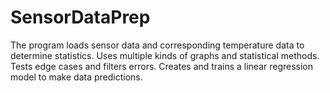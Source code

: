 # SensorDataPrep
The program loads sensor data and corresponding temperature data to determine statistics. 
Uses multiple kinds of graphs and statistical methods. 
Tests edge cases and filters errors. 
Creates and trains a linear regression model to make data predictions. 

